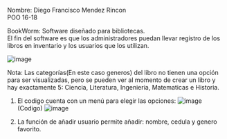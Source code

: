 Nombre: Diego Francisco Mendez Rincon  
POO 16-18  
  
BookWorm: Software diseñado para bibliotecas.  
El fin del software es que los administradores puedan llevar registro de los libros en inventario y los usuarios que los utilizan.  
  
![image](https://github.com/user-attachments/assets/60edafc8-5b17-4ad1-acb2-6d2fcbb7abc8)  
  
Nota: Las categorías(En este caso generos) del libro no tienen una opción para ser visualizadas, pero se pueden ver al momento de crear un libro y hay exactamente 5: Ciencia, Literatura, Ingenieria, Matematicas e Historia.  







1. El codigo cuenta con un menú para elegir las opciones:
![image](https://github.com/user-attachments/assets/b15c8cc0-7094-4c00-9ecf-9d04b889575f)
(Codigo)
![image](https://github.com/user-attachments/assets/727d39c4-870e-4652-ba0b-faf5775e1a5f)


2. La función de añadir usuario permite añadir: nombre, cedula y genero favorito.
